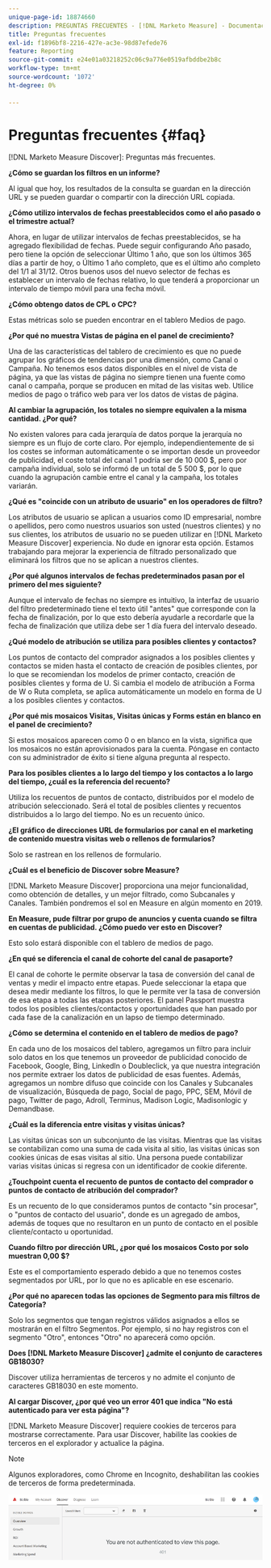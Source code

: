 ```yaml
---
unique-page-id: 18874660
description: PREGUNTAS FRECUENTES - [!DNL Marketo Measure] - Documentación del producto
title: Preguntas frecuentes
exl-id: f1896bf8-2216-427e-ac3e-98d87efede76
feature: Reporting
source-git-commit: e24e01a03218252c06c9a776e0519afbddbe2b8c
workflow-type: tm+mt
source-wordcount: '1072'
ht-degree: 0%

---
```


# Preguntas frecuentes {#faq}

[!DNL Marketo Measure Discover]: Preguntas más frecuentes.

**¿Cómo se guardan los filtros en un informe?**

Al igual que hoy, los resultados de la consulta se guardan en la dirección URL y se pueden guardar o compartir con la dirección URL copiada.

**¿Cómo utilizo intervalos de fechas preestablecidos como el año pasado o el trimestre actual?**

Ahora, en lugar de utilizar intervalos de fechas preestablecidos, se ha agregado flexibilidad de fechas. Puede seguir configurando Año pasado, pero tiene la opción de seleccionar Último 1 año, que son los últimos 365 días a partir de hoy, o Último 1 año completo, que es el último año completo del 1/1 al 31/12. Otros buenos usos del nuevo selector de fechas es establecer un intervalo de fechas relativo, lo que tenderá a proporcionar un intervalo de tiempo móvil para una fecha móvil.

**¿Cómo obtengo datos de CPL o CPC?**

Estas métricas solo se pueden encontrar en el tablero Medios de pago.

**¿Por qué no muestra Vistas de página en el panel de crecimiento?**

Una de las características del tablero de crecimiento es que no puede agrupar los gráficos de tendencias por una dimensión, como Canal o Campaña. No tenemos esos datos disponibles en el nivel de vista de página, ya que las vistas de página no siempre tienen una fuente como canal o campaña, porque se producen en mitad de las visitas web. Utilice medios de pago o tráfico web para ver los datos de vistas de página.

**Al cambiar la agrupación, los totales no siempre equivalen a la misma cantidad. ¿Por qué?**

No existen valores para cada jerarquía de datos porque la jerarquía no siempre es un flujo de corte claro. Por ejemplo, independientemente de si los costes se informan automáticamente o se importan desde un proveedor de publicidad, el coste total del canal 1 podría ser de 10 000 $, pero por campaña individual, solo se informó de un total de 5 500 $, por lo que cuando la agrupación cambie entre el canal y la campaña, los totales variarán.

**¿Qué es &quot;coincide con un atributo de usuario&quot; en los operadores de filtro?**

Los atributos de usuario se aplican a usuarios como ID empresarial, nombre o apellidos, pero como nuestros usuarios son usted (nuestros clientes) y no sus clientes, los atributos de usuario no se pueden utilizar en [!DNL Marketo Measure Discover] experiencia. No dude en ignorar esta opción. Estamos trabajando para mejorar la experiencia de filtrado personalizado que eliminará los filtros que no se aplican a nuestros clientes.

**¿Por qué algunos intervalos de fechas predeterminados pasan por el primero del mes siguiente?**

Aunque el intervalo de fechas no siempre es intuitivo, la interfaz de usuario del filtro predeterminado tiene el texto útil &quot;antes&quot; que corresponde con la fecha de finalización, por lo que esto debería ayudarle a recordarle que la fecha de finalización que utiliza debe ser 1 día fuera del intervalo deseado.

**¿Qué modelo de atribución se utiliza para posibles clientes y contactos?**

Los puntos de contacto del comprador asignados a los posibles clientes y contactos se miden hasta el contacto de creación de posibles clientes, por lo que se recomiendan los modelos de primer contacto, creación de posibles clientes y forma de U. Si cambia el modelo de atribución a Forma de W o Ruta completa, se aplica automáticamente un modelo en forma de U a los posibles clientes y contactos.

**¿Por qué mis mosaicos Visitas, Visitas únicas y Forms están en blanco en el panel de crecimiento?**

Si estos mosaicos aparecen como 0 o en blanco en la vista, significa que los mosaicos no están aprovisionados para la cuenta. Póngase en contacto con su administrador de éxito si tiene alguna pregunta al respecto.

**Para los posibles clientes a lo largo del tiempo y los contactos a lo largo del tiempo, ¿cuál es la referencia del recuento?**

Utiliza los recuentos de puntos de contacto, distribuidos por el modelo de atribución seleccionado. Será el total de posibles clientes y recuentos distribuidos a lo largo del tiempo. No es un recuento único.

**¿El gráfico de direcciones URL de formularios por canal en el marketing de contenido muestra visitas web o rellenos de formularios?**

Solo se rastrean en los rellenos de formulario.

**¿Cuál es el beneficio de Discover sobre Measure?**

[!DNL Marketo Measure Discover] proporciona una mejor funcionalidad, como obtención de detalles, y un mejor filtrado, como Subcanales y Canales. También pondremos el sol en Measure en algún momento en 2019.

**En Measure, pude filtrar por grupo de anuncios y cuenta cuando se filtra en cuentas de publicidad. ¿Cómo puedo ver esto en Discover?**

Esto solo estará disponible con el tablero de medios de pago.

**¿En qué se diferencia el canal de cohorte del canal de pasaporte?**

El canal de cohorte le permite observar la tasa de conversión del canal de ventas y medir el impacto entre etapas. Puede seleccionar la etapa que desea medir mediante los filtros, lo que le permite ver la tasa de conversión de esa etapa a todas las etapas posteriores. El panel Passport muestra todos los posibles clientes/contactos y oportunidades que han pasado por cada fase de la canalización en un lapso de tiempo determinado.

**¿Cómo se determina el contenido en el tablero de medios de pago?**

En cada uno de los mosaicos del tablero, agregamos un filtro para incluir solo datos en los que tenemos un proveedor de publicidad conocido de Facebook, Google, Bing, LinkedIn o Doubleclick, ya que nuestra integración nos permite extraer los datos de publicidad de esas fuentes. Además, agregamos un nombre difuso que coincide con los Canales y Subcanales de visualización, Búsqueda de pago, Social de pago, PPC, SEM, Móvil de pago, Twitter de pago, Adroll, Terminus, Madison Logic, Madisonlogic y Demandbase.

**¿Cuál es la diferencia entre visitas y visitas únicas?**

Las visitas únicas son un subconjunto de las visitas. Mientras que las visitas se contabilizan como una suma de cada visita al sitio, las visitas únicas son cookies únicas de esas visitas al sitio. Una persona puede contabilizar varias visitas únicas si regresa con un identificador de cookie diferente.

**¿Touchpoint cuenta el recuento de puntos de contacto del comprador o puntos de contacto de atribución del comprador?**

Es un recuento de lo que consideramos puntos de contacto &quot;sin procesar&quot;, o &quot;puntos de contacto del usuario&quot;, donde es un agregado de ambos, además de toques que no resultaron en un punto de contacto en el posible cliente/contacto u oportunidad.

**Cuando filtro por dirección URL, ¿por qué los mosaicos Costo por solo muestran 0,00 $?**

Este es el comportamiento esperado debido a que no tenemos costes segmentados por URL, por lo que no es aplicable en ese escenario.

**¿Por qué no aparecen todas las opciones de Segmento para mis filtros de Categoría?**

Solo los segmentos que tengan registros válidos asignados a ellos se mostrarán en el filtro Segmentos. Por ejemplo, si no hay registros con el segmento &quot;Otro&quot;, entonces &quot;Otro&quot; no aparecerá como opción.

**Does [!DNL Marketo Measure Discover] ¿admite el conjunto de caracteres GB18030?**

Discover utiliza herramientas de terceros y no admite el conjunto de caracteres GB18030 en este momento.

**Al cargar Discover, ¿por qué veo un error 401 que indica &quot;No está autenticado para ver esta página&quot;?**

[!DNL Marketo Measure Discover] requiere cookies de terceros para mostrarse correctamente. Para usar Discover, habilite las cookies de terceros en el explorador y actualice la página.

>[!NOTE]
>
>Algunos exploradores, como Chrome en Incognito, deshabilitan las cookies de terceros de forma predeterminada.

![](assets/faq-1.png)